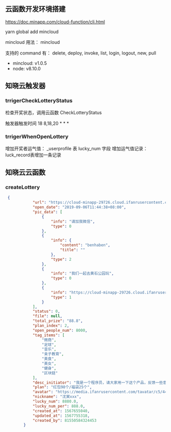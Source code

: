 ## 云函数开发环境搭建

https://doc.minapp.com/cloud-function/cli.html

yarn global add mincloud

mincloud
用法：
 mincloud <command>

支持的 command 有：
   delete, deploy, invoke, list, login, logout, new, pull

- mincloud: v1.0.5
- node: v8.10.0


## 知晓云触发器

### trrigerCheckLotteryStatus 

检查开奖状态，调用云函数 CheckLotteryStatus 

触发器触发时间 18 8,18,20 * * *


### trrigerWhenOpenLottery

增加开奖者运气值： _userprofile 表 lucky_num 字段
增加运气值记录：luck_record表增加一条记录

## 知晓云云函数
### createLottery

```json
 {
            "url": "https://cloud-minapp-29726.cloud.ifanrusercontent.com/1i5h6hpru0CZ8tVP.png",
            "open_date": "2019-09-06T11:44:38+08:00",
            "pic_data": [
                {
                    "info": "请加我微信",
                    "type": 0
                },
                {
                    "info": {
                        "content": "benhaben",
                        "title": ""
                    },
                    "type": 2
                },
                {
                    "info": "我们一起去黄石公园玩",
                    "type": 0
                },
                {
                    "info": "https://cloud-minapp-29726.cloud.ifanrusercontent.com/1i5igytoLiZzepmD.jpeg",
                    "type": 1
                }
            ],
            "status": 0,
            "file": null,
            "total_prize": "88.8",
            "plan_index": 2,
            "open_people_num": 8000,
            "tag_items": [
                "微商",
                "足球",
                "音乐",
                "亲子教育",
                "美食",
                "美女",
                "健身",
                "区块链"
            ],
            "desc_initiator": "我是一个程序员，请大家用一下这个产品，反馈一些意见",
            "plan": "红包98个/福袋25个",
            "avatar": "https://media.ifanrusercontent.com/tavatar/c5/44/c544557294841c832a8ac3f0d16550e500530773.jpg",
            "nickname": "沈寅xxx",
            "lucky_num": 8880.0,
            "lucky_num_per": 888.0,
            "created_at": 1567655040,
            "updated_at": 1567755318,
            "created_by": 81550584324453
        }
```